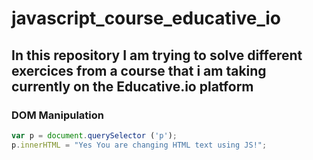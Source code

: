 # javascript_course_educative_io
In this repository I am trying to solve different exercices from a course that i am taking currently on the Educative.io platform
---
### DOM Manipulation
```javascript
var p = document.querySelector ('p');
p.innerHTML = "Yes You are changing HTML text using JS!";
```

